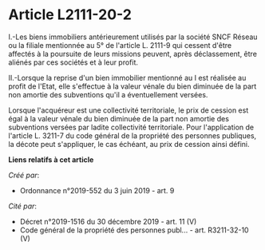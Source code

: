 # Article L2111-20-2

I.-Les biens immobiliers antérieurement utilisés par la société SNCF Réseau ou la filiale mentionnée au 5° de l'article L.
2111-9 qui cessent d'être affectés à la poursuite de leurs missions peuvent, après déclassement, être aliénés par ces
sociétés et à leur profit.

II.-Lorsque la reprise d'un bien immobilier mentionné au I est réalisée au profit de l'Etat, elle s'effectue à la valeur
vénale du bien diminuée de la part non amortie des subventions qu'il a éventuellement versées.

Lorsque l'acquéreur est une collectivité territoriale, le prix de cession est égal à la valeur vénale du bien diminuée de la
part non amortie des subventions versées par ladite collectivité territoriale. Pour l'application de l'article L. 3211-7 du
code général de la propriété des personnes publiques, la décote peut s'appliquer, le cas échéant, au prix de cession ainsi
défini.

**Liens relatifs à cet article**

_Créé par_:

  - Ordonnance n°2019-552 du 3 juin 2019 - art. 9

_Cité par_:

  - Décret n°2019-1516 du 30 décembre 2019 - art. 11 (V)
  - Code général de la propriété des personnes publ... - art. R3211-32-10 (V)
